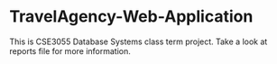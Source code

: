 # TravelAgency-Web-Application

This is CSE3055	Database Systems class term project. Take a look at reports file for more information.
